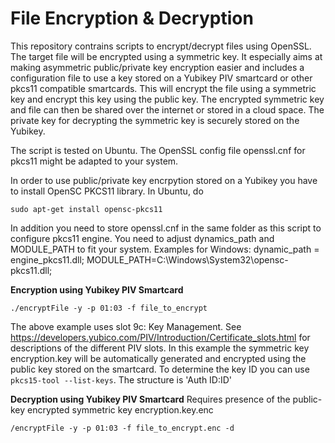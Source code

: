 # File Encryption & Decryption

This repository contrains scripts to encrypt/decrypt files using OpenSSL. The target file will be encrypted using a symmetric key. It especially aims at making asymmetric public/private key encryption easier and includes a configuration file to use a key stored on a Yubikey PIV smartcard or other pkcs11 compatible smartcards. This will encrypt the file using a symmetric key and encrypt this key using the public key. The encrypted symmetric key and file can then be shared over the internet or stored in a cloud space. The private key for decrypting the symmetric key is securely stored on the Yubikey.

The script is tested on Ubuntu. The OpenSSL config file openssl.cnf for pkcs11 might be adapted to your system.

In order to use public/private key encrpytion stored on a Yubikey you have to install OpenSC PKCS11 library. In Ubuntu, do
```
sudo apt-get install opensc-pkcs11
```

In addition you need to store openssl.cnf in the same folder as this script to configure pkcs11 engine. You need to adjust dynamics_path and MODULE_PATH to fit your system. Examples for Windows: dynamic_path = engine_pkcs11.dll; MODULE_PATH=C:\\Windows\\System32\\opensc-pkcs11.dll;

**Encryption using Yubikey PIV Smartcard**
```
./encryptFile -y -p 01:03 -f file_to_encrypt
```
The above example uses slot 9c: Key Management. See https://developers.yubico.com/PIV/Introduction/Certificate_slots.html for descriptions of the different PIV slots. In this example the symmetric key encryption.key will be automatically generated and encrypted using the public key stored on the smartcard. To determine the key ID you can use `pkcs15-tool --list-keys`. The structure is 'Auth ID:ID'

**Decryption using Yubikey PIV Smartcard**
Requires presence of the public-key encrypted symmetric key encryption.key.enc
```
/encryptFile -y -p 01:03 -f file_to_encrypt.enc -d
```
